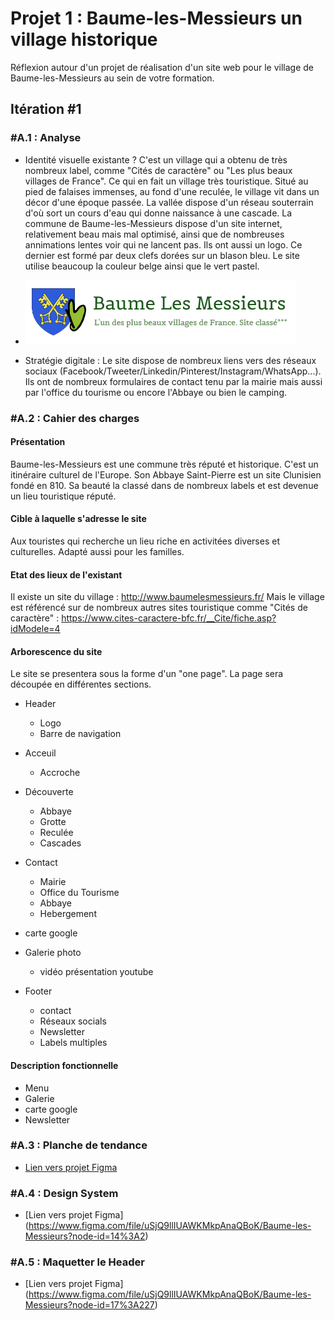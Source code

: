 # Projet 1 : Baume-les-Messieurs un village historique
Réflexion autour d'un projet de réalisation d'un site web pour le village de Baume-les-Messieurs au sein de votre formation.

## Itération #1
### #A.1 : Analyse
* Identité visuelle existante ? C'est un village qui a obtenu de très nombreux label, comme "Cités de caractère" ou "Les plus beaux villages de France". Ce qui en fait un village très touristique. Situé au pied de falaises immenses, au fond d'une reculée, le village vit dans un décor d'une époque passée. La vallée dispose d'un réseau souterrain d'où sort un cours d'eau qui donne naissance à une cascade. 
La commune de Baume-les-Messieurs dispose d'un site internet, relativement beau mais mal optimisé, ainsi que de nombreuses annimations lentes voir qui ne lancent pas. Ils ont aussi un logo. Ce dernier est formé par deux clefs dorées sur un blason bleu. Le site utilise beaucoup la couleur belge ainsi que le vert pastel.
* ![](images/logo.png)

* Stratégie digitale : Le site dispose de nombreux liens vers des réseaux sociaux (Facebook/Tweeter/Linkedin/Pinterest/Instagram/WhatsApp...). Ils ont de nombreux formulaires de contact tenu par la mairie mais aussi par l'office du tourisme ou encore l'Abbaye ou bien le camping. 

### #A.2 : Cahier des charges
#### Présentation
Baume-les-Messieurs est une commune très réputé et historique. C'est un itinéraire culturel de l'Europe. Son Abbaye Saint-Pierre est un site Clunisien fondé en 810. Sa beauté la classé dans de nombreux labels et est devenue un lieu touristique réputé. 

#### Cible à laquelle s'adresse le site
Aux touristes qui recherche un lieu riche en activitées diverses et culturelles. Adapté aussi pour les familles.

#### Etat des lieux de l'existant
Il existe un site du village : http://www.baumelesmessieurs.fr/ 
Mais le village est référencé sur de nombreux autres sites touristique comme "Cités de caractère" : https://www.cites-caractere-bfc.fr/__Cite/fiche.asp?idModele=4 

#### Arborescence du site 
Le site se presentera sous la forme d'un "one page". La page sera découpée en différentes sections. 

* Header
    * Logo 
    * Barre de navigation
    
* Acceuil
    * Accroche

* Découverte 
    * Abbaye
    * Grotte
    * Reculée
    * Cascades

* Contact
    * Mairie
    * Office du Tourisme
    * Abbaye
    * Hebergement

* carte google

* Galerie photo
    * vidéo présentation youtube

* Footer
    * contact
    * Réseaux socials
    * Newsletter
    * Labels multiples

#### Description fonctionnelle
* Menu
* Galerie
* carte google
* Newsletter

### #A.3 : Planche de tendance
* [Lien vers projet Figma](https://www.figma.com/file/uSjQ9llIUAWKMkpAnaQBoK/Baume-les-Messieurs?node-id=0%3A1)

### #A.4 : Design System
* [Lien vers projet Figma] (https://www.figma.com/file/uSjQ9llIUAWKMkpAnaQBoK/Baume-les-Messieurs?node-id=14%3A2)

### #A.5 : Maquetter le Header
* [Lien vers projet Figma] (https://www.figma.com/file/uSjQ9llIUAWKMkpAnaQBoK/Baume-les-Messieurs?node-id=17%3A227)
